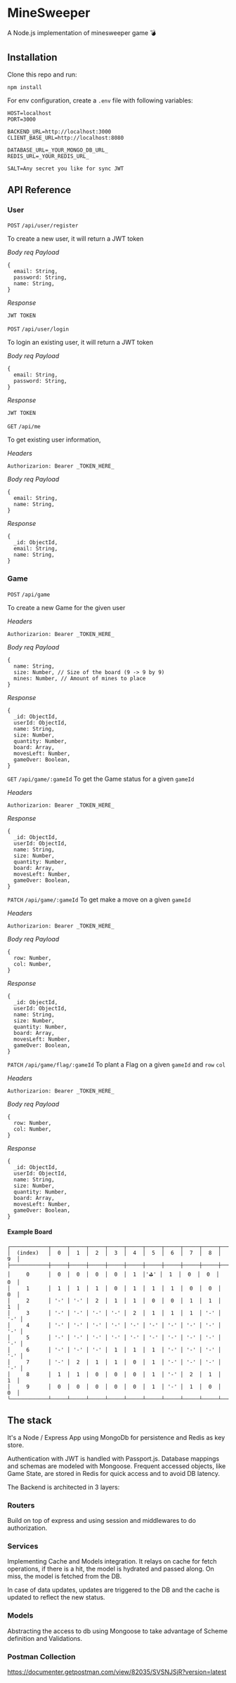 # MineSweeper
A Node.js implementation of minesweeper game 💣

## Installation

Clone this repo and run:

```npm install```

For env configuration, create a `.env` file with following variables:

```
HOST=localhost
PORT=3000

BACKEND_URL=http://localhost:3000
CLIENT_BASE_URL=http://localhost:8080

DATABASE_URL=_YOUR_MONGO_DB_URL_
REDIS_URL=_YOUR_REDIS_URL_

SALT=Any secret you like for sync JWT
```

## API Reference

### User
`POST` `/api/user/register`

To create a new user, it will return a JWT token

*Body req Payload*
```
{
  email: String,
  password: String,
  name: String,
}
```

*Response*

```
JWT TOKEN
```



`POST` `/api/user/login`

To login an existing user, it will return a JWT token

*Body req Payload*
```
{
  email: String,
  password: String,
}
```

*Response*

```
JWT TOKEN
```



`GET` `/api/me`

To get existing user information,

*Headers*
```
Authorizarion: Bearer _TOKEN_HERE_
```

*Body req Payload*
```
{
  email: String,
  name: String,
}
```

*Response*
```
{
  _id: ObjectId,
  email: String,
  name: String,
}
```

### Game
`POST` `/api/game`

To create a new Game for the given user

*Headers*
```
Authorizarion: Bearer _TOKEN_HERE_
```

*Body req Payload*
```
{
  name: String,
  size: Number, // Size of the board (9 -> 9 by 9)
  mines: Number, // Amount of mines to place
}
```

*Response*
```
{
  _id: ObjectId,
  userId: ObjectId,
  name: String,
  size: Number,
  quantity: Number,
  board: Array,
  movesLeft: Number,
  gameOver: Boolean,
}
```

`GET` `/api/game/:gameId`
To get the Game status for a given `gameId`

*Headers*
```
Authorizarion: Bearer _TOKEN_HERE_
```

*Response*
```
{
  _id: ObjectId,
  userId: ObjectId,
  name: String,
  size: Number,
  quantity: Number,
  board: Array,
  movesLeft: Number,
  gameOver: Boolean,
}
```

`PATCH` `/api/game/:gameId`
To get make a move on a given `gameId`

*Headers*
```
Authorizarion: Bearer _TOKEN_HERE_
```

*Body req Payload*
```
{
  row: Number,
  col: Number,
}
```

*Response*
```
{
  _id: ObjectId,
  userId: ObjectId,
  name: String,
  size: Number,
  quantity: Number,
  board: Array,
  movesLeft: Number,
  gameOver: Boolean,
}
```

`PATCH` `/api/game/flag/:gameId`
To plant a Flag on a given `gameId` and `row` `col`

*Headers*
```
Authorizarion: Bearer _TOKEN_HERE_
```

*Body req Payload*
```
{
  row: Number,
  col: Number,
}
```

*Response*
```
{
  _id: ObjectId,
  userId: ObjectId,
  name: String,
  size: Number,
  quantity: Number,
  board: Array,
  movesLeft: Number,
  gameOver: Boolean,
}
```

#### Example Board
```
┌────────────┬─────┬─────┬─────┬─────┬─────┬─────┬─────┬─────┬─────┬─────┐
│  (index)   │  0  │  1  │  2  │  3  │  4  │  5  │  6  │  7  │  8  │  9  │
├────────────┼─────┼─────┼─────┼─────┼─────┼─────┼─────┼─────┼─────┼─────┤
│     0      │  0  │  0  │  0  │  0  │  1  │'⛳' │  1  │  0  │  0  │  0  │
│     1      │  1  │  1  │  1  │  0  │  1  │  1  │  1  │  0  │  0  │  0  │
│     2      │ '-' │ '-' │  2  │  1  │  1  │  0  │  0  │  1  │  1  │  1  │
│     3      │ '-' │ '-' │ '-' │ '-' │  2  │  1  │  1  │  1  │ '-' │ '-' │
│     4      │ '-' │ '-' │ '-' │ '-' │ '-' │ '-' │ '-' │ '-' │ '-' │ '-' │
│     5      │ '-' │ '-' │ '-' │ '-' │ '-' │ '-' │ '-' │ '-' │ '-' │ '-' │
│     6      │ '-' │ '-' │ '-' │  1  │  1  │  1  │ '-' │ '-' │ '-' │ '-' │
│     7      │ '-' │  2  │  1  │  1  │  0  │  1  │ '-' │ '-' │ '-' │ '-' │
│     8      │  1  │  1  │  0  │  0  │  0  │  1  │ '-' │  2  │  1  │  1  │
│     9      │  0  │  0  │  0  │  0  │  0  │  1  │ '-' │  1  │  0  │  0  │
└────────────┴─────┴─────┴─────┴─────┴─────┴─────┴─────┴─────┴─────┴─────┘
```

## The stack
It's a Node / Express App using MongoDb for persistence and Redis as key store.

Authentication with JWT is handled with Passport.js. Database mappings and schemas are modeled with Mongoose. Frequent accessed objects, like Game State, are stored in Redis for quick access and to avoid DB latency.

The Backend is architected in 3 layers:

### Routers
Build on top of express and using session and middlewares to do authorization.

### Services
Implementing Cache and Models integration. It relays on cache for fetch operations, if there is a hit, the model is hydrated and passed along. On miss, the model is fetched from the DB.

In case of data updates, updates are triggered to the DB and the cache is updated to reflect the new status.

### Models
Abstracting the access to db using Mongoose to take advantage of Scheme definition and Validations.

### Postman Collection

https://documenter.getpostman.com/view/82035/SVSNJSjR?version=latest

